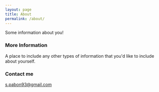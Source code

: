 ```yaml
---
layout: page
title: About
permalink: /about/
---
```


Some information about you!

### More Information

A place to include any other types of information that you'd like to include about yourself.

### Contact me

[s.pabon93@gmail.com](mailto:s.pabon93@gmail.com)
